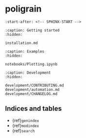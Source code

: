 # poligrain

```{include} ../README.md
:start-after: <!-- SPHINX-START -->
```

```{toctree}
:caption: Getting started
:hidden:

installation.md
```

```{toctree}
:caption: Examples
:hidden:

notebooks/Plotting.ipynb
```

```{toctree}
:caption: Development
:hidden:

development/CONTRIBUTING.md
development/automation.md
development/CHANGELOG.md
```

## Indices and tables

- {ref}`genindex`
- {ref}`modindex`
- {ref}`search`
